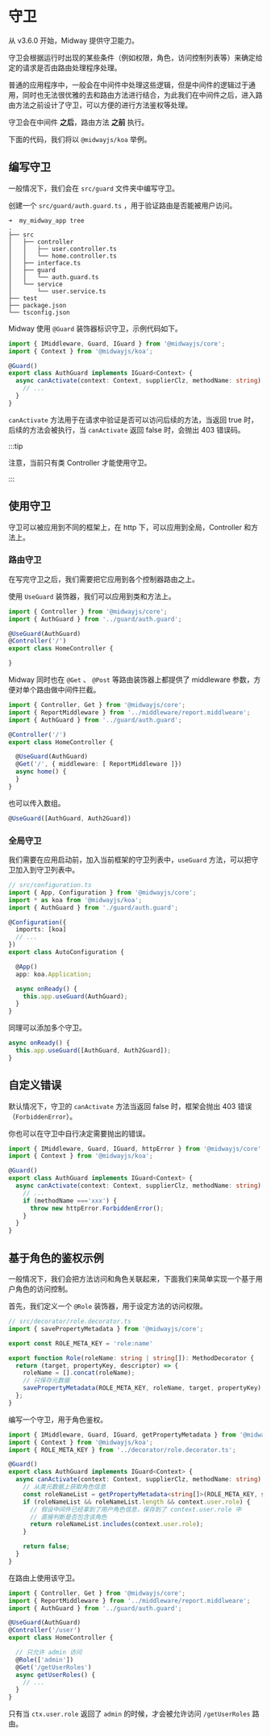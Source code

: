 # 守卫

从 v3.6.0 开始，Midway 提供守卫能力。

守卫会根据运行时出现的某些条件（例如权限，角色，访问控制列表等）来确定给定的请求是否由路由处理程序处理。

普通的应用程序中，一般会在中间件中处理这些逻辑，但是中间件的逻辑过于通用，同时也无法很优雅的去和路由方法进行结合，为此我们在中间件之后，进入路由方法之前设计了守卫，可以方便的进行方法鉴权等处理。

守卫会在中间件 **之后**，路由方法 **之前** 执行。

下面的代码，我们将以 `@midwayjs/koa` 举例。



## 编写守卫


一般情况下，我们会在 `src/guard` 文件夹中编写守卫。


创建一个 `src/guard/auth.guard.ts` ，用于验证路由是否能被用户访问。

```
➜  my_midway_app tree
.
├── src
│   ├── controller
│   │   ├── user.controller.ts
│   │   └── home.controller.ts
│   ├── interface.ts
│   ├── guard
│   │   └── auth.guard.ts
│   └── service
│       └── user.service.ts
├── test
├── package.json
└── tsconfig.json
```


Midway 使用 `@Guard` 装饰器标识守卫，示例代码如下。


```typescript
import { IMiddleware, Guard, IGuard } from '@midwayjs/core';
import { Context } from '@midwayjs/koa';

@Guard()
export class AuthGuard implements IGuard<Context> {
  async canActivate(context: Context, supplierClz, methodName: string): Promise<boolean> {
    // ...
  }
}
```

`canActivate` 方法用于在请求中验证是否可以访问后续的方法，当返回 true 时，后续的方法会被执行，当 `canActivate` 返回 false 时，会抛出 403 错误码。

:::tip

注意，当前只有类 Controller 才能使用守卫。

:::



## 使用守卫

守卫可以被应用到不同的框架上，在 http 下，可以应用到全局，Controller 和方法上。



### 路由守卫

在写完守卫之后，我们需要把它应用到各个控制器路由之上。

使用 `UseGuard` 装饰器，我们可以应用到类和方法上。

```typescript
import { Controller } from '@midwayjs/core';
import { AuthGuard } from '../guard/auth.guard';

@UseGuard(AuthGuard)
@Controller('/')
export class HomeController {

}
```


Midway 同时也在 `@Get` 、 `@Post` 等路由装饰器上都提供了 middleware 参数，方便对单个路由做中间件拦截。

```typescript
import { Controller, Get } from '@midwayjs/core';
import { ReportMiddleware } from '../middleware/report.middlweare';
import { AuthGuard } from '../guard/auth.guard';

@Controller('/')
export class HomeController {

  @UseGuard(AuthGuard)
  @Get('/', { middleware: [ ReportMiddleware ]})
  async home() {
  }
}
```

也可以传入数组。

```typescript
@UseGuard([AuthGuard, Auth2Guard])
```



### 全局守卫


我们需要在应用启动前，加入当前框架的守卫列表中，`useGuard` 方法，可以把守卫加入到守卫列表中。

```typescript
// src/configuration.ts
import { App, Configuration } from '@midwayjs/core';
import * as koa from '@midwayjs/koa';
import { AuthGuard } from './guard/auth.guard';

@Configuration({
  imports: [koa]
  // ...
})
export class AutoConfiguration {

  @App()
  app: koa.Application;

  async onReady() {
    this.app.useGuard(AuthGuard);
  }
}

```

同理可以添加多个守卫。

```typescript
async onReady() {
  this.app.useGuard([AuthGuard, Auth2Guard]);
}
```



## 自定义错误

默认情况下，守卫的 `canActivate` 方法当返回 false 时，框架会抛出 403 错误（`ForbiddenError`）。

你也可以在守卫中自行决定需要抛出的错误。

```typescript
import { IMiddleware, Guard, IGuard, httpError } from '@midwayjs/core';
import { Context } from '@midwayjs/koa';

@Guard()
export class AuthGuard implements IGuard<Context> {
  async canActivate(context: Context, supplierClz, methodName: string): Promise<boolean> {
    // ...
    if (methodName ==='xxx') {
      throw new httpError.ForbiddenError();
    }
  }
}
```



## 基于角色的鉴权示例

一般情况下，我们会把方法访问和角色关联起来，下面我们来简单实现一个基于用户角色的访问控制。

首先，我们定义一个 `@Role` 装饰器，用于设定方法的访问权限。

```typescript
// src/decorator/role.decorator.ts
import { savePropertyMetadata } from '@midwayjs/core';

export const ROLE_META_KEY = 'role:name'

export function Role(roleName: string | string[]): MethodDecorator {
  return (target, propertyKey, descriptor) => {
    roleName = [].concat(roleName);
    // 只保存元数据
    savePropertyMetadata(ROLE_META_KEY, roleName, target, propertyKey);
  };
}
```

编写一个守卫，用于角色鉴权。

```typescript
import { IMiddleware, Guard, IGuard, getPropertyMetadata } from '@midwayjs/core';
import { Context } from '@midwayjs/koa';
import { ROLE_META_KEY } from '../decorator/role.decorator.ts';

@Guard()
export class AuthGuard implements IGuard<Context> {
  async canActivate(context: Context, supplierClz, methodName: string): Promise<boolean> {
    // 从类元数据上获取角色信息
    const roleNameList = getPropertyMetadata<string[]>(ROLE_META_KEY, supplierClz, methodName);
    if (roleNameList && roleNameList.length && context.user.role) {
      // 假设中间件已经拿到了用户角色信息，保存到了 context.user.role 中
      // 直接判断是否包含该角色
      return roleNameList.includes(context.user.role);
    }

    return false;
  }
}
```

在路由上使用该守卫。

```typescript
import { Controller, Get } from '@midwayjs/core';
import { ReportMiddleware } from '../middleware/report.middlweare';
import { AuthGuard } from '../guard/auth.guard';

@UseGuard(AuthGuard)
@Controller('/user')
export class HomeController {

  // 只允许 admin 访问
  @Role(['admin'])
  @Get('/getUserRoles')
  async getUserRoles() {
    // ...
  }
}
```

只有当 `ctx.user.role` 返回了 `admin` 的时候，才会被允许访问 `/getUserRoles` 路由。
